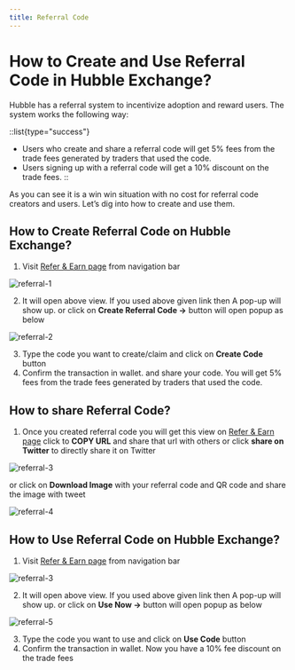 ```yaml
---
title: Referral Code
---
```


# How to Create and Use Referral Code in Hubble Exchange?

Hubble has a referral system to incentivize adoption and reward users. The system works the following way:

::list{type="success"}
- Users who create and share a referral code will get 5% fees from the trade fees generated by traders that used the code.
- Users signing up with a referral code will get a 10% discount on the trade fees.
::

As you can see it is a win win situation with no cost for referral code creators and users. Let’s dig into how to create and use them. 

## How to Create Referral Code on Hubble Exchange?

1. Visit [Refer & Earn page](https://app.hubble.exchange/referral/create) from navigation bar

![referral-1](/content/faq/referral-1.png)

2. It will open above view. If you used above given link then A pop-up will show up. or click on **Create Referral Code →** button will open popup as below

![referral-2](/content/faq/referral-2.png)

3. Type the code you want to create/claim and click on **Create Code** button
4. Confirm the transaction in wallet. and share your code. You will get 5% fees from the trade fees generated by traders that used the code.

## How to share Referral Code?

1. Once you created referral code you will get this view on [Refer & Earn page](https://app.hubble.exchange/referral?ref=docs.hubble.exchange) click to **COPY URL** and share that url with others or click **share on Twitter** to directly share it on Twitter

![referral-3](/content/faq/referral-3.png)

or click on **Download Image** with your referral code and QR code and share the image with tweet

![referral-4](/content/faq/referral-4.png)

## How to Use Referral Code on Hubble Exchange?

1. Visit [Refer & Earn page](https://app.hubble.exchange/referral/use) from navigation bar

![referral-3](/content/faq/referral-3.png)

2. It will open above view. If you used above given link then A pop-up will show up. or click on **Use Now →** button will open popup as below

![referral-5](/content/faq/referral-5.png)

3. Type the code you want to use and click on **Use Code** button
4. Confirm the transaction in wallet. Now you have a 10% fee discount on the trade fees
